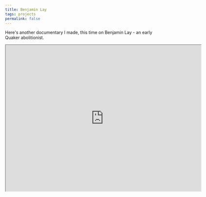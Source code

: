 ```yaml
---
title: Benjamin Lay
tags: projects
permalink: false
---
```


Here's another documentary I made, this time on Benjamin Lay - an early Quaker abolitionist. 
<div>
<iframe src="https://drive.google.com/file/d/1O6IshYnhvebvJYTkc2FO4q9omNA95KbA/preview" width="640" height="480" allow="autoplay"></iframe>
</div>